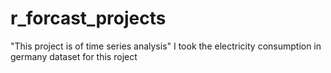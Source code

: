 # r_forcast_projects

"This project is of time series analysis"
I took the electricity consumption in germany dataset for this roject
